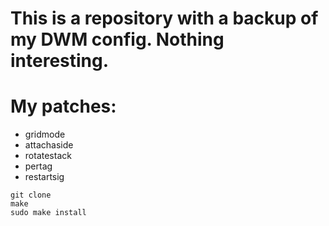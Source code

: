 # This is a repository with a backup of my DWM config. Nothing interesting.
# My patches:
- gridmode
- attachaside
- rotatestack
- pertag
- restartsig

```
git clone
make
sudo make install
```
